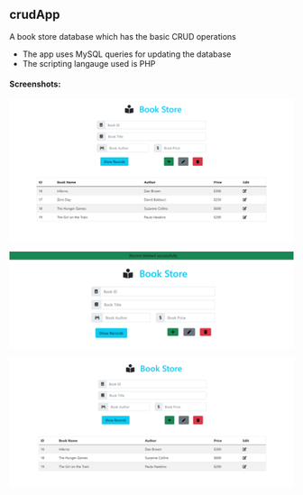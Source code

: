 ## crudApp

A book store database which has the basic CRUD operations

* The app uses MySQL queries for updating the database
* The scripting langauge used is PHP



#### Screenshots:

![img](https://github.com/palakg01/crudApp/blob/main/assets/pic1.PNG)

![img](https://github.com/palakg01/crudApp/blob/main/assets/pic2.PNG)

![img](https://github.com/palakg01/crudApp/blob/main/assets/pic3.PNG)
